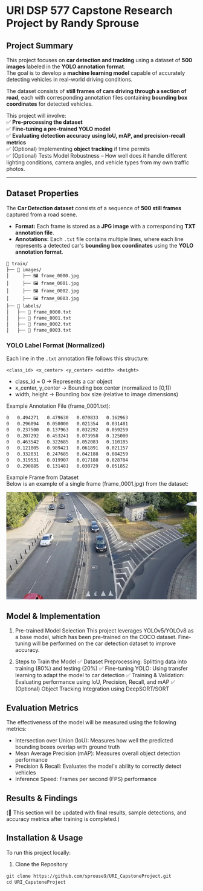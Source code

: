 # URI DSP 577 Capstone Research Project by Randy Sprouse

## Project Summary  
This project focuses on **car detection and tracking** using a dataset of **500 images** labeled in the **YOLO annotation format**.  
The goal is to develop a **machine learning model** capable of accurately detecting vehicles in real-world driving conditions.  

The dataset consists of **still frames of cars driving through a section of road**, each with corresponding annotation files containing **bounding box coordinates** for detected vehicles.  

This project will involve:  
✅ **Pre-processing the dataset**  
✅ **Fine-tuning a pre-trained YOLO model**  
✅ **Evaluating detection accuracy using IoU, mAP, and precision-recall metrics**  
✅ (Optional) Implementing **object tracking** if time permits  
✅ (Optional) Tests Model Robustness – How well does it handle different lighting conditions, camera angles, and vehicle types from my own traffic photos.

---

## Dataset Properties  
The **Car Detection dataset** consists of a sequence of **500 still frames** captured from a road scene.  
- **Format:** Each frame is stored as a **JPG image** with a corresponding **TXT annotation file**.  
- **Annotations:** Each `.txt` file contains multiple lines, where each line represents a detected car's **bounding box coordinates** using the **YOLO annotation format**.  

```
📂 train/  
├── 📁 images/  
│     ├── 🖼 frame_0000.jpg   
│     ├── 🖼 frame_0001.jpg   
│     ├── 🖼 frame_0002.jpg   
│     ├── 🖼 frame_0003.jpg   
├── 📁 labels/   
│   ├── 📜 frame_0000.txt
│   ├── 📜 frame_0001.txt
│   ├── 📜 frame_0002.txt
│   ├── 📜 frame_0003.txt
```

### **YOLO Label Format (Normalized)**
Each line in the `.txt` annotation file follows this structure:  

```plaintext
<class_id> <x_center> <y_center> <width> <height>
```

* class_id = 0 → Represents a car object
* x_center, y_center → Bounding box center (normalized to [0,1])
* width, height → Bounding box size (relative to image dimensions)

Example Annotation File (frame_0001.txt):

```
0   0.494271   0.479630   0.070833   0.162963
0   0.296094   0.050000   0.021354   0.031481
0   0.237500   0.137963   0.032292   0.059259
0   0.207292   0.453241   0.073958   0.125000
0   0.463542   0.322685   0.052083   0.110185
0   0.121805   0.989421   0.061891   0.021157
0   0.332031   0.247685   0.042188   0.084259
0   0.319531   0.019907   0.017188   0.028704
0   0.290885   0.131481   0.030729   0.051852
```

Example Frame from Dataset  
Below is an example of a single frame (frame_0001.jpg) from the dataset:  

![Carframe](https://github.com/sprouse9/URI_CapstoneProject/blob/main/images/exampleframe.jpg)

## Model & Implementation
1. Pre-trained Model Selection
This project leverages YOLOv5/YOLOv8 as a base model, which has been pre-trained on the COCO dataset. Fine-tuning will be performed on the car detection dataset to improve accuracy.

2. Steps to Train the Model
✅ Dataset Preprocessing: Splitting data into training (80%) and testing (20%)
✅ Fine-tuning YOLO: Using transfer learning to adapt the model to car detection
✅ Training & Validation: Evaluating performance using IoU, Precision, Recall, and mAP
✅ (Optional) Object Tracking Integration using DeepSORT/SORT

## Evaluation Metrics
The effectiveness of the model will be measured using the following metrics:

* Intersection over Union (IoU): Measures how well the predicted bounding boxes overlap with ground truth
* Mean Average Precision (mAP): Measures overall object detection performance
* Precision & Recall: Evaluates the model's ability to correctly detect vehicles
* Inference Speed: Frames per second (FPS) performance


## Results & Findings
(📌 This section will be updated with final results, sample detections, and accuracy metrics after training is completed.)

## Installation & Usage
To run this project locally:

1. Clone the Repository
```
git clone https://github.com/sprouse9/URI_CapstoneProject.git
cd URI_CapstoneProject
```


